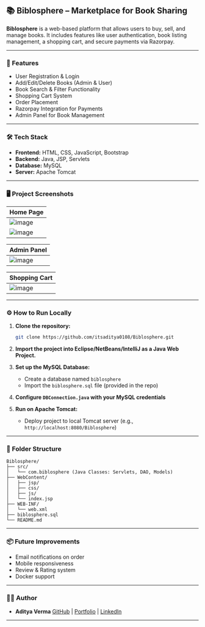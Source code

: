 
## 📚 Biblosphere – Marketplace for Book Sharing

**Biblosphere** is a web-based platform that allows users to buy, sell, and manage books. It includes features like user authentication, book listing management, a shopping cart, and secure payments via Razorpay.

---

### 🚀 Features

* User Registration & Login
* Add/Edit/Delete Books (Admin & User)
* Book Search & Filter Functionality
* Shopping Cart System
* Order Placement
* Razorpay Integration for Payments
* Admin Panel for Book Management

---

### 🛠️ Tech Stack

* **Frontend:** HTML, CSS, JavaScript, Bootstrap
* **Backend:** Java, JSP, Servlets
* **Database:** MySQL
* **Server:** Apache Tomcat

---

### 🖥️ Project Screenshots

| Home Page                |   
| ------------------------ | 
| ![image](https://github.com/user-attachments/assets/404b12e4-f39f-46d4-ac4d-b4cab0372acf)
| ![image](https://github.com/user-attachments/assets/2c8f28b9-0067-4ddb-8054-8a3571917145)


|  Admin Panel              |  
| ------------------------- |
| ![image](https://github.com/user-attachments/assets/24d2f271-cbc5-4298-acfa-564c555333ce)

  
| Shopping Cart             |  
| ------------------------- |
| ![image](https://github.com/user-attachments/assets/023023c6-fb08-426c-a28f-de21be08f876)


---

### ⚙️ How to Run Locally

1. **Clone the repository:**

   ```bash
   git clone https://github.com/itsaditya0108/Biblosphere.git
   ```

2. **Import the project into Eclipse/NetBeans/IntelliJ as a Java Web Project.**

3. **Set up the MySQL Database:**

   * Create a database named `biblosphere`
   * Import the `biblosphere.sql` file (provided in the repo)

4. **Configure `DBConnection.java` with your MySQL credentials**

5. **Run on Apache Tomcat:**

   * Deploy project to local Tomcat server (e.g., `http://localhost:8080/Biblosphere`)

---

### 📁 Folder Structure

```
Biblosphere/
├── src/
│   └── com.biblosphere (Java Classes: Servlets, DAO, Models)
├── WebContent/
│   ├── jsp/
│   ├── css/
│   ├── js/
│   └── index.jsp
├── WEB-INF/
│   └── web.xml
├── biblosphere.sql
└── README.md
```

---

### 📦 Future Improvements

* Email notifications on order
* Mobile responsiveness
* Review & Rating system
* Docker support

---

### 👨‍💻 Author

* **Aditya Verma**
  [GitHub](https://github.com/itsaditya0108) | [Portfolio](https://itsaditya0108.github.io/adityaportfolio) | [LinkedIn](https://linkedin.com/in/aditya-verma-86b726304)

---
